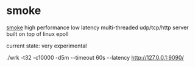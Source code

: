 # smoke

[smoke](https://github.com/papercompute/smoke-epoll) high performance low latency multi-threaded udp/tcp/http server built on top of linux epoll

current state: very experimental

./wrk -t32 -c10000 -d5m --timeout 60s --latency http://127.0.0.1:9090/


